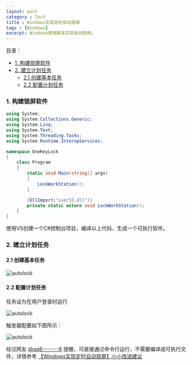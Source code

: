 ```yaml
---
layout: post
category : Tech
title : Windows实现定时自动锁屏
tags : [Windows]
excerpt: Windows使用脚本实现自动锁频。
---
```


目录：

<!-- @import "[TOC]" {cmd="toc" depthFrom=3 depthTo=6 orderedList=false} -->
<!-- code_chunk_output -->

- [1.  构建锁屏软件](#1-构建锁屏软件)
- [2. 建立计划任务](#2-建立计划任务)
  - [2.1 创建基本任务](#21-创建基本任务)
  - [2.2 配置计划任务](#22-配置计划任务)

<!-- /code_chunk_output -->


### 1.  构建锁屏软件

```c#
using System;
using System.Collections.Generic;
using System.Linq;
using System.Text;
using System.Threading.Tasks;
using System.Runtime.InteropServices;

namespace OneKeyLock
{
    class Program
    {
        static void Main(string[] args)
        {
            LockWorkStation();
        }

        [DllImport("user32.dll")]
        private static extern void LockWorkStation();
    }
}

```

使用VS创建一个C#控制台项目，编译以上代码，生成一个可执行软件。

### 2. 建立计划任务

#### 2.1 创建基本任务

![autolock](http://cofcool.net/imgs/autolock-01.png)

#### 2.2 配置计划任务

任务设为在用户登录时运行

![autolock](http://cofcool.net/imgs/autolock-02.jpg)

触发器配置如下图所示：

![autolock](http://cofcool.net/imgs/autolock-03.jpg)


经过网友 [@qq8-------6](https://github.com/qq8-------6) 提醒，可直接通过命令行运行，不需要编译成可执行文件，详情参考 [【Windows实现定时自动锁屏】小小改进建议](https://github.com/cofcool/cofcool.github.io/issues/1)